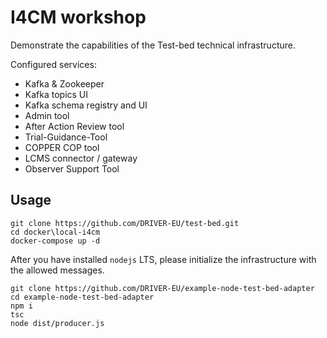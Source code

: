 # I4CM workshop

Demonstrate the capabilities of the Test-bed technical infrastructure.

Configured services:

- Kafka & Zookeeper
- Kafka topics UI
- Kafka schema registry and UI
- Admin tool
- After Action Review tool
- Trial-Guidance-Tool
- COPPER COP tool
- LCMS connector / gateway
- Observer Support Tool

## Usage

```console
git clone https://github.com/DRIVER-EU/test-bed.git
cd docker\local-i4cm
docker-compose up -d
```

After you have installed `nodejs` LTS, please initialize the infrastructure with the allowed messages.

```console
git clone https://github.com/DRIVER-EU/example-node-test-bed-adapter
cd example-node-test-bed-adapter
npm i
tsc
node dist/producer.js
```
